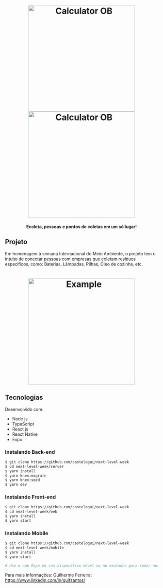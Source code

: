 <h1 align="center">
<img alt="Calculator OB" title="#Calculator OB" src="https://github.com/Guilherme-Ferreira2107/NextLevelWeek_01/blob/master/server/uploads/nlw_dribbble.png" width="350px" />

<img alt="Calculator OB" title="#Calculator OB" src="https://raw.githubusercontent.com/Guilherme-Ferreira2107/NextLevelWeek_01/master/server/uploads/83580830-6f63e200-a513-11ea-9a27-0a109ec1e4d0.png" width="350px" />
</h1>

<h4 align="center"> 
	Ecoleta, pessoas e pontos de coletas em um só lugar!
</h4>

## Projeto

Em homenagem à semana Internacional do Meio Ambiente, o projeto tem o intuito de conectar pessoas com empresas que coletam resíduos específicos, como: Baterias, Lâmpadas, Pilhas, Óleo de cozinha, etc.

<h1 align="center">
    <img alt="Example" title="Example" src="https://github.com/Guilherme-Ferreira2107/NextLevelWeek_01/blob/master/server/uploads/layout.JPG?raw=true" width="350px" />
</h1>


## Tecnologias

Desenvolvido com:

- Node js
- TypeScript
- React js
- React Native
- Expo

### Instalando Back-end

```bash
$ git clone https://github.com/castelogui/next-level-week
$ cd next-level-week/server
$ yarn install
$ yarn knex:migrate
$ yarn knex:seed
$ yarn dev

```

### Instalando Front-end

```bash
$ git clone https://github.com/castelogui/next-level-week
$ cd next-level-week/web
$ yarn install
$ yarn start

```

### Instalando Mobile

```bash
$ git clone https://github.com/castelogui/next-level-week
$ cd next-level-week/mobile
$ yarn install
$ yarn start

# Use o app Expo em seu dispositivo móvel ou no emulador para rodar nosso app.

```

Para mais informações: Guilherme Ferreira: https://www.linkedin.com/in/guifsantos/


